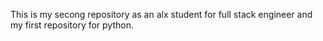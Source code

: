 This is my secong repository as an alx student for full stack engineer and my first repository for python.
